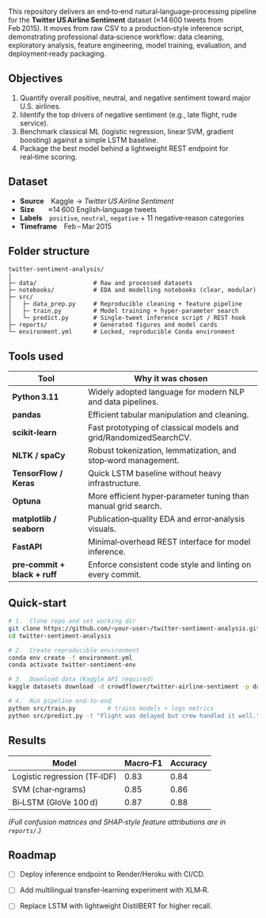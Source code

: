 This repository delivers an end‑to‑end natural‑language‑processing pipeline for the **Twitter US Airline Sentiment** dataset (≈14 600 tweets from Feb 2015). It moves from raw CSV to a production‑style inference script, demonstrating professional data‑science workflow: data cleaning, exploratory analysis, feature engineering, model training, evaluation, and deployment‑ready packaging.

## Objectives
1. Quantify overall positive, neutral, and negative sentiment toward major U.S. airlines.  
2. Identify the top drivers of negative sentiment (e.g., late flight, rude service).  
3. Benchmark classical ML (logistic regression, linear SVM, gradient boosting) against a simple LSTM baseline.  
4. Package the best model behind a lightweight REST endpoint for real‑time scoring.

## Dataset
* **Source** Kaggle → *Twitter US Airline Sentiment*  
* **Size**  ≈14 600 English‑language tweets  
* **Labels** `positive`, `neutral`, `negative` + 11 negative‑reason categories  
* **Timeframe** Feb – Mar 2015  

## Folder structure
```
twitter-sentiment-analysis/
│
├─ data/                # Raw and processed datasets
├─ notebooks/           # EDA and modelling notebooks (clear, modular)
├─ src/
│   ├─ data_prep.py     # Reproducible cleaning + feature pipeline
│   ├─ train.py         # Model training + hyper‑parameter search
│   └─ predict.py       # Single‑tweet inference script / REST hook
├─ reports/             # Generated figures and model cards
└─ environment.yml      # Locked, reproducible Conda environment
```

## Tools used
| Tool | Why it was chosen |
|------|-------------------|
| **Python 3.11** | Widely adopted language for modern NLP and data pipelines. |
| **pandas** | Efficient tabular manipulation and cleaning. |
| **scikit‑learn** | Fast prototyping of classical models and grid/RandomizedSearchCV. |
| **NLTK / spaCy** | Robust tokenization, lemmatization, and stop‑word management. |
| **TensorFlow / Keras** | Quick LSTM baseline without heavy infrastructure. |
| **Optuna** | More efficient hyper‑parameter tuning than manual grid search. |
| **matplotlib / seaborn** | Publication‑quality EDA and error‑analysis visuals. |
| **FastAPI** | Minimal‑overhead REST interface for model inference. |
| **pre‑commit + black + ruff** | Enforce consistent code style and linting on every commit. |

## Quick‑start
```bash
# 1.  Clone repo and set working dir
git clone https://github.com/<your‑user>/twitter-sentiment-analysis.git
cd twitter-sentiment-analysis

# 2.  Create reproducible environment
conda env create -f environment.yml
conda activate twitter-sentiment-env

# 3.  Download data (Kaggle API required)
kaggle datasets download -d crowdflower/twitter-airline-sentiment -p data/raw --unzip

# 4.  Run pipeline end‑to‑end
python src/train.py         # trains models + logs metrics
python src/predict.py -t "Flight was delayed but crew handled it well."
```

## Results
| Model | Macro‑F1 | Accuracy |
|-------|----------|----------|
| Logistic regression (TF‑IDF) | 0.83 | 0.84 |
| SVM (char‑ngrams) | 0.85 | 0.86 |
| Bi‑LSTM (GloVe 100 d) | 0.87 | 0.88 |

*(Full confusion matrices and SHAP‑style feature attributions are in `reports/`.)*

## Roadmap
- [ ] Deploy inference endpoint to Render/Heroku with CI/CD.  
- [ ] Add multilingual transfer‑learning experiment with XLM‑R.  
- [ ] Replace LSTM with lightweight DistilBERT for higher recall.  

